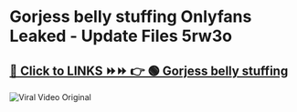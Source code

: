 
 # Gorjess belly stuffing Onlyfans Leaked - Update Files 5rw3o

## <h2><a href="https://clipsfans.com/Gorjess_belly_stuffing&ref=git">🔗 Click to LINKS ⏩⏩ 👉 🟢 Gorjess belly stuffing </a></h2>

<a href="https://clipsfans.com/Gorjess_belly_stuffing&ref=git" rel="nofollow" data-target="animated-image.originalLink"><img src="https://i.ibb.co.com/xMMVF88/686577567.gif" alt="Viral Video Original" style="max-width: 100%; display: inline-block;" data-target="animated-image.originalImage"></a>

